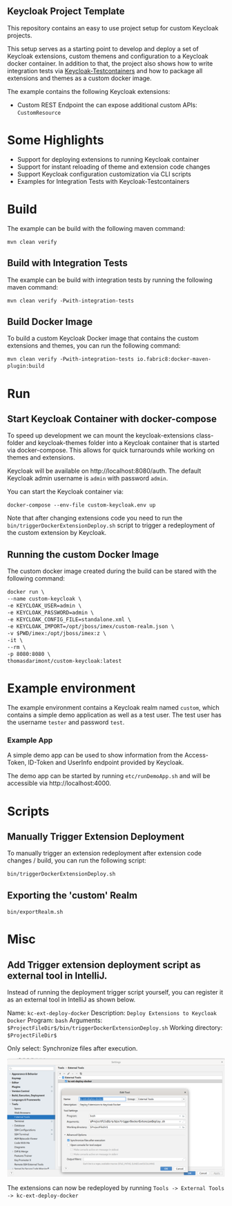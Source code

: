 Keycloak Project Template
---

This repository contains an easy to use project setup for custom Keycloak projects.

This setup serves as a starting point to develop and deploy a set of Keycloak extensions, custom themens and configuration to a Keycloak docker container.
In addition to that, the project also shows how to write integration tests via [Keycloak-Testcontainers](https://github.com/dasniko/testcontainers-keycloak) and how to package all extensions and themes as a
custom docker image.

The example contains the following Keycloak extensions:
- Custom REST Endpoint the can expose additional custom APIs: `CustomResource`

# Some Highlights
- Support for deploying extensions to running Keycloak container
- Support for instant reloading of theme and extension code changes
- Support Keycloak configuration customization via CLI scripts
- Examples for Integration Tests with Keycloak-Testcontainers


# Build
The example can be build with the following maven command:
```
mvn clean verify
```

## Build with Integration Tests
The example can be build with integration tests by running the following maven command:
```
mvn clean verify -Pwith-integration-tests
```

## Build Docker Image
To build a custom Keycloak Docker image that contains the custom extensions and themes, you can run the following command:
```
mvn clean verify -Pwith-integration-tests io.fabric8:docker-maven-plugin:build
```

# Run

## Start Keycloak Container with docker-compose

To speed up development we can mount the keycloak-extensions class-folder and keycloak-themes folder into
a Keycloak container that is started via docker-compose. This allows for quick turnarounds while working on themes
and extensions.

Keycloak will be available on http://localhost:8080/auth.
The default Keycloak admin username is `admin` with password `admin`.

You can start the Keycloak container via:
```
docker-compose --env-file custom-keycloak.env up
```

Note that after changing extensions code you need to run the `bin/triggerDockerExtensionDeploy.sh` script to trigger
a redeployment of the custom extension by Keycloak. 

## Running the custom Docker Image

The custom docker image created during the build can be stared with the following command:
```
docker run \
--name custom-keycloak \
-e KEYCLOAK_USER=admin \
-e KEYCLOAK_PASSWORD=admin \
-e KEYCLOAK_CONFIG_FILE=standalone.xml \
-e KEYCLOAK_IMPORT=/opt/jboss/imex/custom-realm.json \
-v $PWD/imex:/opt/jboss/imex:z \
-it \
--rm \
-p 8080:8080 \
thomasdarimont/custom-keycloak:latest
```

# Example environment

The example environment contains a Keycloak realm named `custom`, which contains a simple demo application as well as a test user.
The test user has the username `tester` and password `test`.

### Example App

A simple demo app can be used to show information from the Access-Token, ID-Token and UserInfo endpoint provided by Keycloak.

The demo app can be started by running `etc/runDemoApp.sh` and will be accessible via http://localhost:4000.

# Scripts

## Manually Trigger Extension Deployment

To manually trigger an extension redeployment after extension code changes / build, you can run the following script:
```
bin/triggerDockerExtensionDeploy.sh
```

## Exporting the 'custom' Realm
```
bin/exportRealm.sh
```


# Misc

## Add Trigger extension deployment script as external tool in IntelliJ.

Instead of running the deployment trigger script yourself, you can register it as an external tool in IntelliJ as shown below.

Name: `kc-ext-deploy-docker`
Description: `Deploy Extensions to Keycloak Docker`
Program: `bash`
Arguments: `$ProjectFileDir$/bin/triggerDockerExtensionDeploy.sh`
Working directory: `$ProjectFileDir$`

Only select: Synchronize files after execution.

![IntelliJ External Tool](docs/ide/intellij-external-tool.png)

The extensions can now be redeployed by running `Tools -> External Tools -> kc-ext-deploy-docker`
